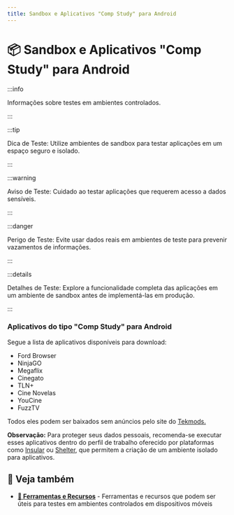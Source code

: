 ```yaml
---
title: Sandbox e Aplicativos "Comp Study" para Android
---
```


# 📦 Sandbox e Aplicativos "Comp Study" para Android

:::info

Informações sobre testes em ambientes controlados.

:::

:::tip

Dica de Teste: Utilize ambientes de sandbox para testar aplicações em um espaço seguro e isolado.

:::

:::warning

Aviso de Teste: Cuidado ao testar aplicações que requerem acesso a dados sensíveis.

:::

:::danger

Perigo de Teste: Evite usar dados reais em ambientes de teste para prevenir vazamentos de informações.

:::

:::details

Detalhes de Teste: Explore a funcionalidade completa das aplicações em um ambiente de sandbox antes de implementá-las em produção.

:::

### Aplicativos do tipo "Comp Study" para Android

Segue a lista de aplicativos disponíveis para download:

- Ford Browser
- NinjaGO
- Megaflix
- Cinegato
- TLN+
- Cine Novelas
- YouCine
- FuzzTV

Todos eles podem ser baixados sem anúncios pelo site do [Tekmods.](https://www.tekmods.com)

**Observação:** Para proteger seus dados pessoais, recomenda-se executar esses aplicativos dentro do perfil de trabalho oferecido por plataformas como [Insular](https://f-droid.org/en/packages/com.oasisfeng.island.fdroid/) ou [Shelter](https://f-droid.org/en/packages/net.typeblog.shelter/), que permitem a criação de um ambiente isolado para aplicativos.


## 🔗 Veja também

- **[🧰 Ferramentas e Recursos](/vault/mobile)** - Ferramentas e recursos que podem ser úteis para testes em ambientes controlados em dispositivos móveis
